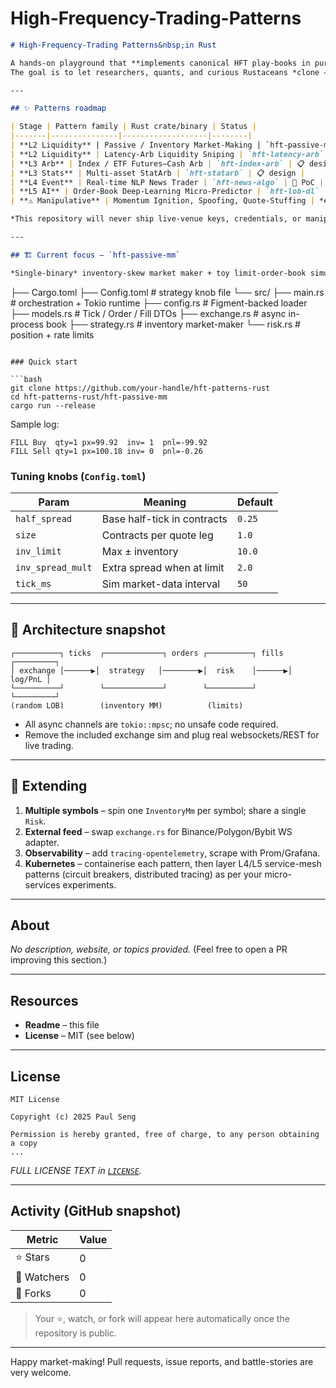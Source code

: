 # High-Frequency-Trading-Patterns
```markdown
# High-Frequency-Trading Patterns&nbsp;in Rust

A hands-on playground that **implements canonical HFT play-books in pure Rust**, one pattern per crate (or binary).  
The goal is to let researchers, quants, and curious Rustaceans *clone → `cargo run` → inspect* each strategy with zero infrastructure pain.

---

## ✨ Patterns roadmap

| Stage | Pattern family | Rust crate/binary | Status |
|-------|---------------|-------------------|--------|
| **L2 Liquidity** | Passive / Inventory Market-Making | `hft-passive-mm` | **✅ Ready** |
| **L2 Liquidity** | Latency-Arb Liquidity Sniping | `hft-latency-arb` | ⏳ (next) |
| **L3 Arb** | Index / ETF Futures–Cash Arb | `hft-index-arb` | 📋 design |
| **L3 Stats** | Multi-asset StatArb | `hft-statarb` | 📋 design |
| **L4 Event** | Real-time NLP News Trader | `hft-news-algo` | 🧪 PoC |
| **L5 AI** | Order-Book Deep-Learning Micro-Predictor | `hft-lob-dl` | 🧪 PoC |
| **⚠︎ Manipulative** | Momentum Ignition, Spoofing, Quote-Stuffing | *educational-only* | 🔒 gated |

*This repository will never ship live-venue keys, credentials, or manipulative code activated by default.*

---

## 🏗️ Current focus — `hft-passive-mm`

*Single-binary* inventory-skew market maker + toy limit-order-book simulator.

```

├── Cargo.toml
├── Config.toml           # strategy knob file
└── src/
├── main.rs           # orchestration + Tokio runtime
├── config.rs         # Figment-backed loader
├── models.rs         # Tick / Order / Fill DTOs
├── exchange.rs       # async in-process book
├── strategy.rs       # inventory market-maker
└── risk.rs           # position + rate limits

````

### Quick start

```bash
git clone https://github.com/your-handle/hft-patterns-rust
cd hft-patterns-rust/hft-passive-mm
cargo run --release
````

Sample log:

```
FILL Buy  qty=1 px=99.92  inv= 1  pnl=-99.92
FILL Sell qty=1 px=100.18 inv= 0  pnl=-0.26
```

### Tuning knobs (`Config.toml`)

| Param             | Meaning                     | Default |
| ----------------- | --------------------------- | ------- |
| `half_spread`     | Base half-tick in contracts | `0.25`  |
| `size`            | Contracts per quote leg     | `1.0`   |
| `inv_limit`       | Max ± inventory             | `10.0`  |
| `inv_spread_mult` | Extra spread when at limit  | `2.0`   |
| `tick_ms`         | Sim market-data interval    | `50`    |

---

## 📐 Architecture snapshot

```text
┌──────────┐ ticks  ┌─────────────┐ orders ┌──────────┐ fills ┌─────────┐
│ exchange │──────▶│  strategy   │────────▶│  risk    │──────▶│ log/PnL │
└──────────┘        └─────────────┘        └──────────┘       └─────────┘
(random LOB)        (inventory MM)          (limits)
```

* All async channels are `tokio::mpsc`; no unsafe code required.
* Remove the included exchange sim and plug real websockets/REST for live trading.

---

## 🔌 Extending

1. **Multiple symbols** – spin one `InventoryMm` per symbol; share a single `Risk`.
2. **External feed** – swap `exchange.rs` for Binance/Polygon/Bybit WS adapter.
3. **Observability** – add `tracing-opentelemetry`, scrape with Prom/Grafana.
4. **Kubernetes** – containerise each pattern, then layer L4/L5 service-mesh patterns (circuit breakers, distributed tracing) as per your micro-services experiments.

---

## About

*No description, website, or topics provided.*
(Feel free to open a PR improving this section.)

---

## Resources

* **Readme** – this file
* **License** – MIT (see below)

---

## License

```text
MIT License

Copyright (c) 2025 Paul Seng

Permission is hereby granted, free of charge, to any person obtaining a copy
...
```

*FULL LICENSE TEXT in [`LICENSE`](LICENSE).*

---

## Activity (GitHub snapshot)

| Metric      | Value |
| ----------- | ----- |
| ⭐ Stars     | 0     |
| 👀 Watchers | 0     |
| 🍴 Forks    | 0     |

> Your ⭐️, watch, or fork will appear here automatically once the repository is public.

---

Happy market-making!  Pull requests, issue reports, and battle-stories are very welcome.

```
```
